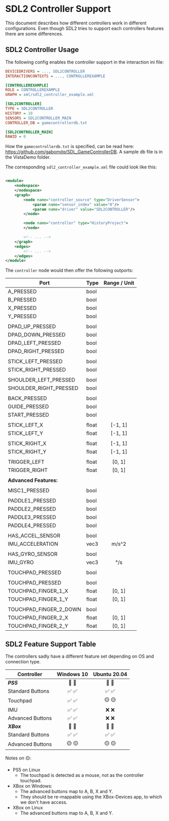 # SDL2 Controller Support

This document describes how different controllers work in different configurations.
Even though SDL2 tries to support each controllers features there are some differences.

## SDL2 Controller Usage

The following config enables the controller support in the interaction ini file:

```ini
DEVICEDRIVERS = ..., SDL2CONTROLLER
INTERACTIONCONTEXTS = ..., CONTROLLEREXAMPLE

[CONTROLLEREXAMPLE]
ROLE = CONTROLLEREXAMPLE
GRAPH = xml/sdl2_controller_example.xml

[SDL2CONTROLLER]
TYPE = SDL2CONTROLLER
HISTORY = 10
SENSORS = SDL2CONTROLLER_MAIN
CONTROLLER_DB = gamecontrollerdb.txt

[SDL2CONTROLLER_MAIN]
RAWID = 0
```

How the `gamecontrollerdb.txt` is specified, can be read here: https://github.com/gabomdq/SDL_GameControllerDB.
A sample db file is in the VistaDemo folder.

The corresponding `sdl2_controller_example.xml` file could look like this:

```xml

<module>
    <nodespace>
    </nodespace>
    <graph>
        <node name="controller_source" type="DriverSensor">
            <param name="sensor_index" value="0"/>
            <param name="driver" value="SDL2CONTROLLER"/>
        </node>

        <node name="controller" type="HistoryProject">
        </node>

        <!-- ... -->
    </graph>
    <edges>
        <!-- ... -->
    </edges>
</module>
```

The `controller` node would then offer the following outports:

| Port                   | Type  | Range / Unit |
|------------------------|-------|:------------:|
| A_PRESSED              | bool  |              |
| B_PRESSED              | bool  |              |
| X_PRESSED              | bool  |              |
| Y_PRESSED              | bool  |              |
|                        |       |              |
| DPAD_UP_PRESSED        | bool  |              |
| DPAD_DOWN_PRESSED      | bool  |              |
| DPAD_LEFT_PRESSED      | bool  |              |
| DPAD_RIGHT_PRESSED     | bool  |              |
|                        |       |              | 
| STICK_LEFT_PRESSED     | bool  |              |
| STICK_RIGHT_PRESSED    | bool  |              |
|                        |       |              | 
| SHOULDER_LEFT_PRESSED  | bool  |              |
| SHOULDER_RIGHT_PRESSED | bool  |              |
|                        |       |              | 
| BACK_PRESSED           | bool  |              |
| GUIDE_PRESSED          | bool  |              |
| START_PRESSED          | bool  |              |
|                        |       |              | 
| STICK_LEFT_X           | float |   [-1, 1]    |
| STICK_LEFT_Y           | float |   [-1, 1]    |
|                        |       |              | 
| STICK_RIGHT_X          | float |   [-1, 1]    |
| STICK_RIGHT_Y          | float |   [-1, 1]    |
|                        |       |              | 
| TRIGGER_LEFT           | float |    [0, 1]    |
| TRIGGER_RIGHT          | float |    [0, 1]    |
|                        |       |              | 
| **Advanced Features:** |       |              | 
|                        |       |              | 
| MISC1_PRESSED          | bool  |              |
|                        |       |              | 
| PADDLE1_PRESSED        | bool  |              |
| PADDLE2_PRESSED        | bool  |              |
| PADDLE3_PRESSED        | bool  |              |
| PADDLE4_PRESSED        | bool  |              |
|                        |       |              |
| HAS_ACCEL_SENSOR       | bool  |              |
| IMU_ACCELERATION       | vec3  |    m/s^2     |
|                        |       |              |
| HAS_GYRO_SENSOR        | bool  |              |
| IMU_GYRO               | vec3  |     °/s      |
|                        |       |              | 
| TOUCHPAD_PRESSED       | bool  |              |
|                        |       |              |
| TOUCHPAD_PRESSED       | bool  |              |
| TOUCHPAD_FINGER_1_X    | float |    [0, 1]    |
| TOUCHPAD_FINGER_1_Y    | float |    [0, 1]    |
|                        |       |              |
| TOUCHPAD_FINGER_2_DOWN | bool  |              |
| TOUCHPAD_FINGER_2_X    | float |    [0, 1]    |
| TOUCHPAD_FINGER_2_Y    | float |    [0, 1]    |

## SDL2 Feature Support Table

The controllers sadly have a different feature set depending on OS and connection type.

| Controller       | Windows 10 | Ubuntu 20.04 |
|------------------|:----------:|:------------:|
| **_PS5_**        |   🔌 📡    |    🔌 📡     |
| Standard Buttons |    ✅ ✅     |     ✅ ✅      |
| Touchpad         |    ✅ ✅     |    🟡 🟡     |
| IMU              |    ✅ ✅     |     ❌ ❌      |
| Advanced Buttons |    ✅ ✅     |     ❌ ❌      |
| **_XBox_**       |   🔌 📡    |    🔌 📡     |
| Standard Buttons |    ✅ ✅     |     ✅ ✅      |
| Advanced Buttons |   🟡 🟡    |    🟡 🟡     |

Notes on 🟡:

- PS5 on Linux
    - The touchpad is detected as a mouse, not as the controller touchpad.
- XBox on Windows:
    - The advanced buttons map to A, B, X and Y.
    - They should be re-mappable using the XBox-Devices app, to which we don't have access.
- XBox on Linux
    - The advanced buttons map to A, B, X and Y.